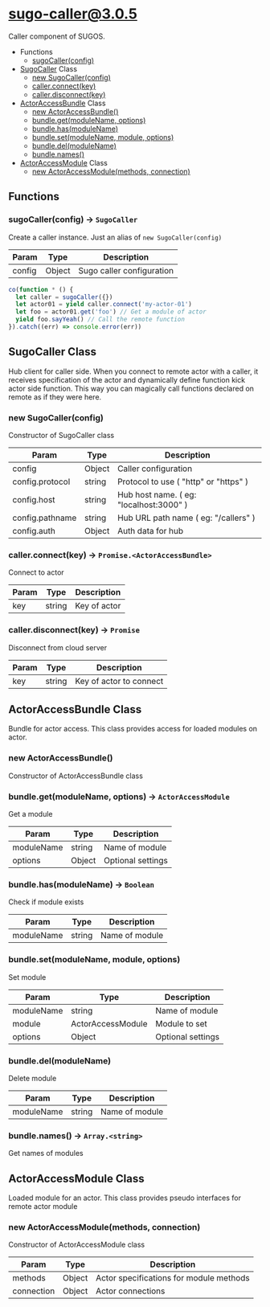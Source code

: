 # sugo-caller@3.0.5

Caller component of SUGOS.

+ Functions
  + [sugoCaller(config)](#sugo-caller-function-sugo-caller)
+ [SugoCaller](sugo-caller-classes) Class
  + [new SugoCaller(config)](#sugo-caller-classes-sugo-caller-constructor)
  + [caller.connect(key)](#sugo-caller-classes-sugo-caller-connect)
  + [caller.disconnect(key)](#sugo-caller-classes-sugo-caller-disconnect)
+ [ActorAccessBundle](sugo-caller-classes) Class
  + [new ActorAccessBundle()](#sugo-caller-classes-actor-access-bundle-constructor)
  + [bundle.get(moduleName, options)](#sugo-caller-classes-actor-access-bundle-get)
  + [bundle.has(moduleName)](#sugo-caller-classes-actor-access-bundle-has)
  + [bundle.set(moduleName, module, options)](#sugo-caller-classes-actor-access-bundle-set)
  + [bundle.del(moduleName)](#sugo-caller-classes-actor-access-bundle-del)
  + [bundle.names()](#sugo-caller-classes-actor-access-bundle-names)
+ [ActorAccessModule](sugo-caller-classes) Class
  + [new ActorAccessModule(methods, connection)](#sugo-caller-classes-actor-access-module-constructor)

## Functions

<a class='md-heading-link' name="sugo-caller-function-sugo-caller" ></a>

### sugoCaller(config) -> `SugoCaller`

Create a caller instance. Just an alias of `new SugoCaller(config)`

| Param | Type | Description |
| ----- | --- | -------- |
| config | Object | Sugo caller configuration |

```javascript
co(function * () {
  let caller = sugoCaller({})
  let actor01 = yield caller.connect('my-actor-01')
  let foo = actor01.get('foo') // Get a module of actor
  yield foo.sayYeah() // Call the remote function
}).catch((err) => console.error(err))
```


<a class='md-heading-link' name="sugo-caller-classes"></a>

## SugoCaller Class

Hub client for caller side.
When you connect to remote actor with a caller, it receives specification of the actor and dynamically define function kick actor side function.
This way you can magically call functions declared on remote as if they were here.


<a class='md-heading-link' name="sugo-caller-classes-sugo-caller-constructor" ></a>

### new SugoCaller(config)

Constructor of SugoCaller class

| Param | Type | Description |
| ----- | --- | -------- |
| config | Object | Caller configuration |
| config.protocol | string | Protocol to use ( "http" or "https" ) |
| config.host | string | Hub host name. ( eg: "localhost:3000" ) |
| config.pathname | string | Hub URL path name ( eg: "/callers" ) |
| config.auth | Object | Auth data for hub |


<a class='md-heading-link' name="sugo-caller-classes-sugo-caller-connect" ></a>

### caller.connect(key) -> `Promise.<ActorAccessBundle>`

Connect to actor

| Param | Type | Description |
| ----- | --- | -------- |
| key | string | Key of actor |


<a class='md-heading-link' name="sugo-caller-classes-sugo-caller-disconnect" ></a>

### caller.disconnect(key) -> `Promise`

Disconnect from cloud server

| Param | Type | Description |
| ----- | --- | -------- |
| key | string | Key of actor to connect |


<a class='md-heading-link' name="sugo-caller-classes"></a>

## ActorAccessBundle Class

Bundle for actor access.
This class provides access for loaded modules on actor.


<a class='md-heading-link' name="sugo-caller-classes-actor-access-bundle-constructor" ></a>

### new ActorAccessBundle()

Constructor of ActorAccessBundle class



<a class='md-heading-link' name="sugo-caller-classes-actor-access-bundle-get" ></a>

### bundle.get(moduleName, options) -> `ActorAccessModule`

Get a module

| Param | Type | Description |
| ----- | --- | -------- |
| moduleName | string | Name of module |
| options | Object | Optional settings |


<a class='md-heading-link' name="sugo-caller-classes-actor-access-bundle-has" ></a>

### bundle.has(moduleName) -> `Boolean`

Check if module exists

| Param | Type | Description |
| ----- | --- | -------- |
| moduleName | string | Name of module |


<a class='md-heading-link' name="sugo-caller-classes-actor-access-bundle-set" ></a>

### bundle.set(moduleName, module, options)

Set module

| Param | Type | Description |
| ----- | --- | -------- |
| moduleName | string | Name of module |
| module | ActorAccessModule | Module to set |
| options | Object | Optional settings |


<a class='md-heading-link' name="sugo-caller-classes-actor-access-bundle-del" ></a>

### bundle.del(moduleName)

Delete module

| Param | Type | Description |
| ----- | --- | -------- |
| moduleName | string | Name of module |


<a class='md-heading-link' name="sugo-caller-classes-actor-access-bundle-names" ></a>

### bundle.names() -> `Array.<string>`

Get names of modules

<a class='md-heading-link' name="sugo-caller-classes"></a>

## ActorAccessModule Class

Loaded module for an actor.
This class provides pseudo interfaces for remote actor module


<a class='md-heading-link' name="sugo-caller-classes-actor-access-module-constructor" ></a>

### new ActorAccessModule(methods, connection)

Constructor of ActorAccessModule class

| Param | Type | Description |
| ----- | --- | -------- |
| methods | Object | Actor specifications for module methods |
| connection | Object | Actor connections |




